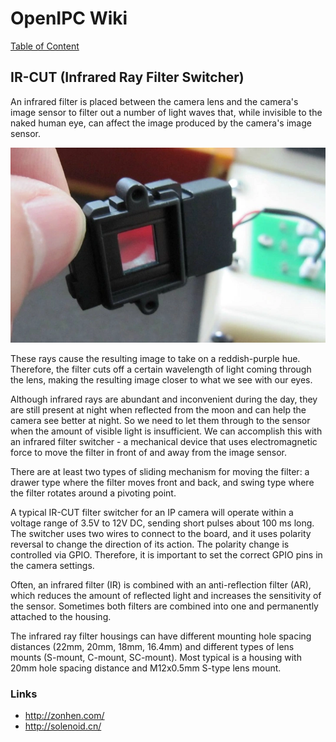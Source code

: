 # OpenIPC Wiki
[Table of Content](../README.md)

IR-CUT (Infrared Ray Filter Switcher)
-------------------------------------

An infrared filter is placed between the camera lens and the camera's image sensor
to filter out a number of light waves that, while invisible to the naked human eye,
can affect the image produced by the camera's image sensor.

![](../images/hardware-ircut.webp)

These rays cause the resulting image to take on a reddish-purple hue. Therefore,
the filter cuts off a certain wavelength of light coming through the lens, making
the resulting image closer to what we see with our eyes.

Although infrared rays are abundant and inconvenient during the day, they are still
present at night when reflected from the moon and can help the camera see better at
night. So we need to let them through to the sensor when the amount of visible light
is insufficient. We can accomplish this with an infrared filter switcher - a mechanical
device that uses electromagnetic force to move the filter in front of and away from
the image sensor.

There are at least two types of sliding mechanism for moving the filter: a drawer type
where the filter moves front and back, and swing type where the filter rotates around a 
pivoting point.

A typical IR-CUT filter switcher for an IP camera will operate within a voltage range
of 3.5V to 12V DC, sending short pulses about 100 ms long. The switcher uses two wires
to connect to the board, and it uses polarity reversal to change the direction of its
action. The polarity change is controlled via GPIO. Therefore, it is important to set
the correct GPIO pins in the camera settings.

Often, an infrared filter (IR) is combined with an anti-reflection filter (AR), which
reduces the amount of reflected light and increases the sensitivity of the sensor.
Sometimes both filters are combined into one and permanently attached to the housing.

The infrared ray filter housings can have different mounting hole spacing distances
(22mm, 20mm, 18mm, 16.4mm) and different types of lens mounts (S-mount, C-mount, SC-mount).
Most typical is a housing with 20mm hole spacing distance and M12x0.5mm S-type lens mount.

### Links

- <http://zonhen.com/>
- <http://solenoid.cn/>
